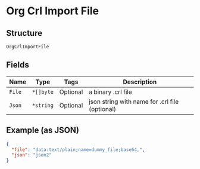 
# Org Crl Import File

## Structure

`OrgCrlImportFile`

## Fields

| Name | Type | Tags | Description |
|  --- | --- | --- | --- |
| `File` | `*[]byte` | Optional | a binary .crl file |
| `Json` | `*string` | Optional | json string with name for .crl file (optional) |

## Example (as JSON)

```json
{
  "file": "data:text/plain;name=dummy_file;base64,",
  "json": "json2"
}
```

